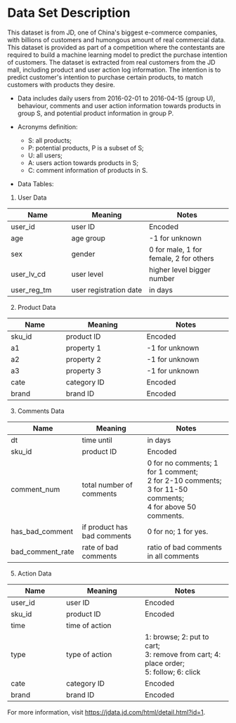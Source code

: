 # Data Set Description

This dataset is from JD, one of China's biggest e-commerce companies, with billions of customers and humongous amount of real commercial data. This dataset is provided as part of a competition where the contestants are required to build a machine learning model to predict the purchase intention of customers. The dataset is extracted from real customers from the JD mall, including product and user action log information. The intention is to predict customer's intention to purchase certain products, to match customers with products they desire.

* Data includes daily users from 2016-02-01 to 2016-04-15 (group U), behaviour, comments and user action information towards products in group S, and potential product information in group P.
* Acronyms definition:
	* S: all products;
	* P: potential products, P is a subset of S;
	* U: all users;
	* A: users action towards products in S;
	* C: comment information of products in S.
 
* Data Tables: 

 1. User Data

| Name <img width=100/> | Meaning <img width=160/>| Notes <img width=200/>|
|-------------|-----------------------|-----------------------------------------|
| user_id     | user ID               | Encoded                                 |
| age         | age group             | -1 for unknown                          |
| sex         | gender                | 0 for male, 1 for female, 2 for others  |
| user_lv_cd  | user level            | higher level bigger number              |
| user_reg_tm | user registration date | in days                                 |

2. Product Data

| Name <img width=100/> | Meaning <img width=160/>| Notes <img width=200/>|
|-------------|-----------------------|-----------------------------------------|
| sku_id      | product ID            | Encoded                                 |
| a1          | property 1            | -1 for unknown                          |
| a2          | property 2            | -1 for unknown                          |
| a3          | property 3            | -1 for unknown                          |
| cate        | category ID           | Encoded                                 |
| brand       | brand ID              | Encoded                                 |

3. Comments Data

| Name <img width=100/> | Meaning <img width=160/>| Notes <img width=200/>|
|-------------|-----------------------|-----------------------------------------|
| dt         | time until             | in days                                 |
| sku_id      | product ID            | Encoded                                 |
| comment_num | total number of comments  | 0 for no comments; 1 for 1 comment; <br> 2 for 2-10 comments; 3 for 11-50 comments; <br> 4 for above 50 comments.                        |
| has_bad_comment  | if product has bad comments | 0 for no; 1 for yes.         |
| bad_comment_rate | rate of bad comments        | ratio of bad comments in all comments|

5. Action Data

| Name <img width=100/> | Meaning <img width=160/>| Notes <img width=200/>|
|-------------|-----------------------|-----------------------------------------|
| user_id     | user ID               | Encoded                                 |
| sku_id      | product ID            | Encoded                                 |
| time        | time of action    |
| type        | type of action        | 1: browse; 2: put to cart; <br>3: remove from cart; 4: place order; <br>5: follow; 6: click |
| cate        | category ID           | Encoded                                 |
| brand       | brand ID              | Encoded                                 |

For more information, visit https://jdata.jd.com/html/detail.html?id=1.
